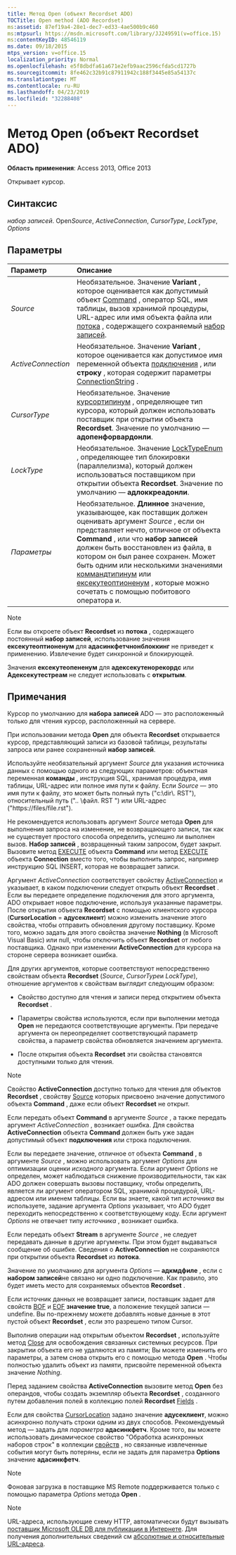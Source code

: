 ```yaml
---
title: Метод Open (объект Recordset ADO)
TOCTitle: Open method (ADO Recordset)
ms:assetid: 87ef19a4-28e1-dec7-ed33-4ae500b9c460
ms:mtpsurl: https://msdn.microsoft.com/library/JJ249591(v=office.15)
ms:contentKeyID: 48546119
ms.date: 09/18/2015
mtps_version: v=office.15
localization_priority: Normal
ms.openlocfilehash: e5f8dbdfa61a671e2efb9aac2596cfda5cd1727b
ms.sourcegitcommit: 8fe462c32b91c87911942c188f3445e85a54137c
ms.translationtype: MT
ms.contentlocale: ru-RU
ms.lasthandoff: 04/23/2019
ms.locfileid: "32288408"
---
```

# <a name="open-method-ado-recordset"></a>Метод Open (объект Recordset ADO)

**Область применения**: Access 2013, Office 2013

Открывает курсор.

## <a name="syntax"></a>Синтаксис

*набор записей*. Open*Source*, *ActiveConnection*, *CursorType*, *LockType*, *Options*

## <a name="parameters"></a>Параметры

|Параметр|Описание|
|:--------|:----------|
|*Source* |Необязательное. Значение **Variant** , которое оценивается как допустимый объект [Command](command-object-ado.md) , оператор SQL, имя таблицы, вызов хранимой процедуры, URL-адрес или имя объекта файла или [потока](stream-object-ado.md) , содержащего сохраняемый [набор записей](recordset-object-ado.md).|
|*ActiveConnection* |Необязательное. Значение **Variant** , которое оценивается как допустимое имя переменной объекта [подключения](connection-object-ado.md) , или **строку** , которая содержит параметры [ConnectionString](connectionstring-property-ado.md) .|
|*CursorType* |Необязательное. Значение [курсортипинум](cursortypeenum.md) , определяющее тип курсора, который должен использовать поставщик при открытии объекта **Recordset**. Значение по умолчанию — **адопенфорвардонли**.|
|*LockType* |Необязательное. Значение [LockTypeEnum](locktypeenum.md) , определяющее тип блокировки (параллелизма), который должен использоваться поставщиком при открытии объекта **Recordset**. Значение по умолчанию — **адлоккреадонли**.|
|*Параметры* |Необязательное. **Длинное** значение, указывающее, как поставщик должен оценивать аргумент *Source* , если он представляет нечто, отличное от объекта **Command** , или что **набор записей** должен быть восстановлен из файла, в котором он был ранее сохранен. Может быть одним или несколькими значениями [коммандтипинум](commandtypeenum.md) или [ексекутеоптионенум](executeoptionenum.md) , которые можно сочетать с помощью побитового оператора и.|

> [!NOTE]
> Если вы откроете объект **Recordset** из **потока** , содержащего постоянный **набор записей**, использование значения **ексекутеоптионенум** для **адасинкфетчнонблоккинг** не приведет к применению. Извлечение будет синхронной и блокирующей.

Значения **ексекутеопененум** для **адексекутенорекордс** или **Адексекутестреам** не следует использовать с **открытым**.

## <a name="remarks"></a>Примечания

Курсор по умолчанию для **набора записей** ADO — это расположенный только для чтения курсор, расположенный на сервере.

При использовании метода **Open** для объекта **Recordset** открывается курсор, представляющий записи из базовой таблицы, результаты запроса или ранее сохраненный **набор записей**.

Используйте необязательный аргумент *Source* для указания источника данных с помощью одного из следующих параметров: объектная переменная **команды** , инструкция SQL, хранимая процедура, имя таблицы, URL-адрес или полное имя пути к файлу. Если *Source* — это имя пути к файлу, это может быть полный путь ("c:\\dir\\. RST"), относительный путь (".. \\файл. RST ") или URL-адрес ("https://files/file.rst").

Не рекомендуется использовать аргумент *Source* метода **Open** для выполнения запроса на изменение, не возвращающего записи, так как не существует простого способа определить, успешно ли выполнен вызов. **Набор записей** , возвращенный таким запросом, будет закрыт. Вызовите метод [EXECUTE](https://docs.microsoft.com/office/vba/access/concepts/miscellaneous/execute-method-ado-command) объекта **Command** или метод [EXECUTE](https://docs.microsoft.com/office/vba/access/concepts/miscellaneous/execute-method-ado-connection) объекта **Connection** вместо того, чтобы выполнить запрос, например инструкцию SQL INSERT, которая не возвращает записи.

Аргумент *ActiveConnection* соответствует свойству [ActiveConnection](activeconnection-property-ado.md) и указывает, в каком подключении следует открыть объект **Recordset** . Если вы передаете определение подключения для этого аргумента, ADO открывает новое подключение, используя указанные параметры. После открытия объекта **Recordset** с помощью клиентского курсора (**CursorLocation** = **адусеклиент**) можно изменить значение этого свойства, чтобы отправить обновления другому поставщику. Кроме того, можно задать для этого свойства значение **Nothing** (в Microsoft Visual Basic) или null, чтобы отключить объект **Recordset** от любого поставщика. Однако при изменении **ActiveConnection** для курсора на стороне сервера возникает ошибка.

Для других аргументов, которые соответствуют непосредственно свойствам объекта **Recordset** (*Source*, *CursorType*и *LockType*), отношение аргументов к свойствам выглядит следующим образом:

- Свойство доступно для чтения и записи перед открытием объекта **Recordset** .

- Параметры свойства используются, если при выполнении метода **Open** не передаются соответствующие аргументы. При передаче аргумента он переопределяет соответствующий параметр свойства, а параметр свойства обновляется значением аргумента.

- После открытия объекта **Recordset** эти свойства становятся доступными только для чтения.

> [!NOTE]
> Свойство **ActiveConnection** доступно только для чтения для объектов **Recordset** , свойству [Source](source-property-ado-recordset.md) которых присвоено значение допустимого объекта **Command** , даже если объект **Recordset** не открыт.

Если передать объект **Command** в аргументе *Source* , а также передать аргумент *ActiveConnection* , возникает ошибка. Для свойства **ActiveConnection** объекта **Command** должен быть уже задан допустимый объект **подключения** или строка подключения.

Если вы передаете значение, отличное от объекта **Command** , в аргументе *Source* , можно использовать аргумент *Options* для оптимизации оценки *исходного* аргумента. Если аргумент *Options* не определен, может наблюдаться снижение производительности, так как ADO должен совершать вызовы поставщику, чтобы определить, является ли аргумент оператором SQL, хранимой процедурой, URL-адресом или именем таблицы. Если вы знаете, какой тип *источника* вы используете, задание аргумента *Options* указывает, что ADO будет переходить непосредственно к соответствующему коду. Если аргумент *Options* не отвечает типу *источника* , возникает ошибка.

Если передать объект **Stream** в аргументе *Source* , не следует передавать данные в другие аргументы. При этом будет выдаваться сообщение об ошибке. Сведения о **ActiveConnection** не сохраняются при открытии объекта **Recordset** из **потока**.

Значение по умолчанию для аргумента *Options* — **адкмдфиле** , если с **набором записей**не связано ни одно подключение. Как правило, это будет иметь место для сохраняемых объектов **Recordset** .

Если источник данных не возвращает записи, поставщик задает для свойств [BOF](bof-eof-properties-ado.md) и [EOF](bof-eof-properties-ado.md) **значение true**, а положение текущей записи — undefine. Вы по-прежнему можете добавлять новые данные в этот пустой объект **Recordset** , если это разрешено типом Cursor.

Выполнив операции над открытым объектом **Recordset** , используйте метод [Close](close-method-ado.md) для освобождения связанных системных ресурсов. При закрытии объекта его не удаляются из памяти; Вы можете изменить его параметры, а затем снова открыть его с помощью метода **Open** . Чтобы полностью удалить объект из памяти, присвойте переменной объекта значение *Nothing*.

Перед заданием свойства **ActiveConnection** вызовите метод **Open** без операндов, чтобы создать экземпляр объекта **Recordset** , созданного путем добавления полей в коллекцию полей **Recordset** [Fields](fields-collection-ado.md) .

Если для свойства [CursorLocation](cursorlocation-property-ado.md) задано значение **адусеклиент**, можно асинхронно получать строки одним из двух способов. Рекомендуемый метод — задать для *параметра* **адасинкфетч**. Кроме того, вы можете использовать динамическое свойство "Обработка асинхронных наборов строк" в коллекции [свойств](properties-collection-ado.md) , но связанные извлеченные события могут быть потеряны, если не задать для параметра **Options** значение **адасинкфетч**.

> [!NOTE]
> Фоновая загрузка в поставщике MS Remote поддерживается только с помощью параметра *Options* метода **Open** .

> [!NOTE]
> URL-адреса, использующие схему HTTP, автоматически будут вызывать [поставщик Microsoft OLE DB для публикации в Интернете](microsoft-ole-db-provider-for-internet-publishing.md). Для получения дополнительных сведений см [абсолютные и относительные URL-адреса](absolute-and-relative-urls.md).


